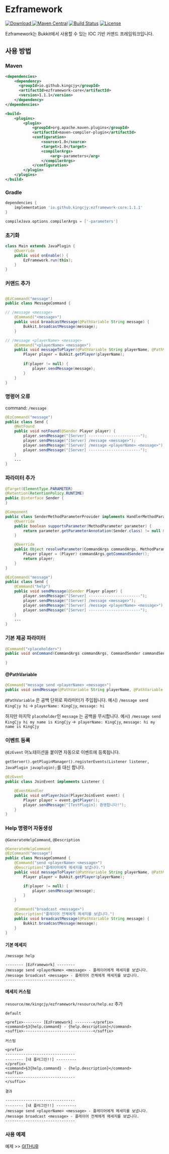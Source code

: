 # Ezframework
[![Download](https://api.bintray.com/packages/kingcjy/ezframework/ezframework-core/images/download.svg) ](https://bintray.com/kingcjy/ezframework/ezframework-core/_latestVersion)
[![Maven Central](https://img.shields.io/maven-central/v/io.github.kingcjy/ezframework-core.svg?label=Maven%20Central)](https://search.maven.org/search?q=g:%22io.github.kingcjy%22%20AND%20a:%22ezframework-core%22)
[![Build Status](https://travis-ci.org/KingCjy/ezframework.svg?branch=master)](https://travis-ci.org/KingCjy/ezframework)
[![License](https://img.shields.io/badge/License-Apache%202.0-blue.svg)](https://opensource.org/licenses/Apache-2.0)


Ezframework는 Bukkit에서 사용할 수 있는 IOC 기반 커맨드 프레임워크입니다.


## 사용 방법

### Maven

```xml
<dependencies>
    <dependency>
      <groupId>io.github.kingcjy</groupId>
      <artifactId>ezframework-core</artifactId>
      <version>1.1.1</version>
    </dependency>
</dependencies>

<build>
    <plugins>
        <plugin>
            <groupId>org.apache.maven.plugins</groupId>
            <artifactId>maven-compiler-plugin</artifactId>
            <configuration>
                <source>1.8</source>
                <target>1.8</target>
                <compilerArgs>
                    <arg>-parameters</arg>
                </compilerArgs>
            </configuration>
        </plugin>
    </plugins>
</build>
```

### Gradle
```groovy
dependencies {
    implementation 'io.github.kingcjy:ezframework-core:1.1.1'
}

compileJava.options.compilerArgs = ['-parameters']
```

### 초기화

```java
class Main extends JavaPlugin {
    @Override
    public void onEnable() {
        EzFramework.run(this);
    }
}
```

### 커맨드 추가
```java

@EzCommand("message")
public class MessageCommand {

// /message <message>
    @Command("<message>")
    public void broadcastMessage(@PathVariable String message) {
        Bukkit.broadcastMessage(message);
    }

// /message <playerName> <message>
    @Command("<playerName> <message>")
    public void messageToPlayer(@PathVariable String playerName, @PathVariable String message) {
        Player player = Bukkit.getPlayer(playerName);
        
        if(player != null) {
            player.sendMessage(message);
        }
    }
}
```

### 명령어 오류
command: `/message`
```java
@EzCommand("message")
public class Send {
    @NotFound
    public void notFound(@Sender Player player) {
        player.sendMessage("[Server] -----------------------");
        player.sendMessage("[Server] /message <message>");
        player.sendMessage("[Server] /message <playerName> <message>");
        player.sendMessage("[Server] -----------------------");
    }
    ...
}
```

### 파라미터 추가
```java
@Target(ElementType.PARAMETER)
@Retention(RetentionPolicy.RUNTIME)
public @interface Sender {
}

@Component
public class SenderMethodParameterProvider implements HandlerMethodParameterProvider {
    @Override
    public boolean supportsParameter(MethodParameter parameter) {
        return parameter.getParameterAnnotation(Sender.class) != null && parameter.getParameterType().equals(Player.class);
    }

    @Override
    public Object resolveParameter(CommandArgs commandArgs, MethodParameter parameter) {
        Player player = (Player) commandArgs.getCommandSender();
        return player;
    }
}

@EzCommand("message")
public class Send {
    @Command("help")
    public void sendMessage(@Sender Player player) {
        player.sendMessage("[Server] -----------------------");
        player.sendMessage("[Server] /message <message>");
        player.sendMessage("[Server] /message <playerName> <message>");
        player.sendMessage("[Server] -----------------------");
    }
    ...
}
```
### 기본 제공 파라미터

```java
@Command("<placeholder>")
public void onCommand(CommandArgs commandArgs, CommandSender commandSender, Command command, @PathVariable String placeholder) {
        
}
```

#### @PathVariable

```java
@Command("message send <playerName> <message>")
public void sendMessage(@PathVariable String playerName, @PathVariable String message)
```
`@PathVariable` 은 공백 단위로 파라미터가 주입됩니다.
예시) `/message send KingCjy hi` -> `playerName: KingCjy`, `message: hi`

하지만 마지막 `placeholder`인 `message` 는 공백을 무시합니다.
예시) `/message send KingCjy hi my name is KingCjy` ->` playerName: KingCjy`, `message: hi my name is KingCjy`


### 이벤트 등록

`@EzEvent` 어노테이션을 붙이면 자동으로 이벤트에 등록됩니다.

`getServer().getPluginManager().registerEvents(Listener listener, JavaPlugin javaplugin);`를 대신 합니다.

```java
@EzEvent
public class JoinEvent implements Listener {

    @EventHandler
    public void onPlayerJoin(PlayerJoinEvent event) {
        Player player = event.getPlayer();
        player.sendMessage("[TestPlugin]: 환영합니다!");
    }
}
```

### Help 명령어 자동생성
`@GenerateHelpCommand`, `@Description`
```java
@GenerateHelpCommand
@EzCommand("message")
public class MessageCommand {
    @Command("send <playerName> <message>")
    @Description("플레이어에게 메세지를 보냅니다.")
    public void messageToPlayer(@PathVariable String playerName, @PathVariable String message) {
        Player player = Bukkit.getPlayer(playerName);

        if(player != null) {
            player.sendMessage(message);
        }
    }

    @Command("broadcast <message>")
    @Description("플레이어 전체에게 메세지를 보냅니다.")
    public void broadcastMessage(@PathVariable String message) {
        Bukkit.broadcastMessage(message);
    }
}
```

#### 기본 메세지
`/message help`
```
-------- [EzFramework] --------
/message send <playerName> <message> - 플레이어에게 메세지를 보냅니다.
/message broadcast <message> - 플레이어 전체에게 메세지를 보냅니다.
-------------------------------
```

#### 메세지 커스텀
`resource/me/kingcjy/ezframework/resource/help.ez` 추가

`default`
```
<prefix>-------- [EzFramework] --------</prefix>
<command>§3{help.command} - {help.description}</command>
<suffix>-------------------------------</suffix>
```
`커스텀`
```
<prefix>
-------------------------------
-------- [내 플러그인!!] ---------
</prefix>
<command>§3{help.command} - {help.description}</command>
<suffix>
-------------------------------
</suffix>
```
`결과`
```
-------------------------------
-------- [내 플러그인!!] ---------
/message send <playerName> <message> - 플레이어에게 메세지를 보냅니다.
/message broadcast <message> - 플레이어 전체에게 메세지를 보냅니다.
-------------------------------
```


### 사용 예제

예제 >> [GITHUB](https://github.com/KingCjy/ezframework-sample "github link")